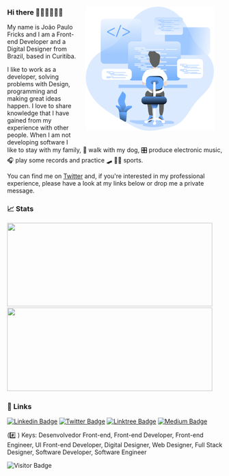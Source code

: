 <img align="right" style="padding: 20px" src=".github/coding_.svg" width="300"/>

### Hi there 👋👨🏻‍💻🇧🇷

My name is João Paulo Fricks and I am a Front-end Developer and a Digital Designer from Brazil, based in Curitiba.

I like to work as a developer, solving problems with Design, programming and making great ideas happen. I love to share knowledge that I have gained from my experience with other people. When I am not developing software I like to stay with my family, 🦮 walk with my dog, 🎛️ produce electronic music, 🎧 play some records and practice :skateboard: :running_man: sports.

You can find me on [Twitter](https://twitter.com/coda__joao) and, if you're interested in my professional experience, please have a look at my links below or drop me a private message.

### 📈 Stats

<div style="display: inline_block">
  <img width="480px" height="195px" src="https://github-readme-stats.vercel.app/api?username=jpcmf&show_icons=true&theme=react" />
  <img width="480px" height="195px" src="https://github-readme-stats.vercel.app/api/top-langs/?username=jpcmf&hide=html&layout=compact&theme=react" />
</div>

### 🐙 Links 

[![Linkedin Badge](https://img.shields.io/badge/-LinkedIn-blue?style=flat-square&logo=Linkedin&logoColor=white&link=https://www.linkedin.com/in/joaopaulo80)](https://www.linkedin.com/in/joaopaulo80)
[![Twitter Badge](https://img.shields.io/badge/-Twitter-1ca0f1?style=flat-square&labelColor=1ca0f1&logo=twitter&logoColor=white&link=https://twitter.com/coda__joao)](https://twitter.com/coda__joao)
[![Linktree Badge](https://img.shields.io/badge/Linktree-linktr.ee/jpcmf-blue)](https://linktr.ee/jpcmf)
[![Medium Badge](https://img.shields.io/badge/medium.com-%40jpcmf-black)](https://medium.com/@jpcmf)

(#️⃣ ) Keys: Desenvolvedor Front-end, Front-end Developer, Front-end Engineer, UI Front-end Developer, Digital Designer, Web Designer, Full Stack Designer, Software Developer, Software Engineer

![Visitor Badge](https://visitor-badge.laobi.icu/badge?page_id=jpcmf.jpcmf)
